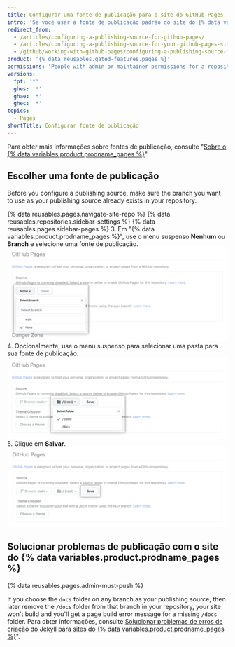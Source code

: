 ```yaml
---
title: Configurar uma fonte de publicação para o site do GitHub Pages
intro: 'Se você usar a fonte de publicação padrão do site do {% data variables.product.prodname_pages %}, seu site será publicado automaticamente. You can also choose to publish your site from a different branch or folder.'
redirect_from:
  - /articles/configuring-a-publishing-source-for-github-pages/
  - /articles/configuring-a-publishing-source-for-your-github-pages-site
  - /github/working-with-github-pages/configuring-a-publishing-source-for-your-github-pages-site
product: '{% data reusables.gated-features.pages %}'
permissions: 'People with admin or maintainer permissions for a repository can configure a publishing source for a {% data variables.product.prodname_pages %} site.'
versions:
  fpt: '*'
  ghes: '*'
  ghae: '*'
  ghec: '*'
topics:
  - Pages
shortTitle: Configurar fonte de publicação
---
```


Para obter mais informações sobre fontes de publicação, consulte "[Sobre o {% data variables.product.prodname_pages %}](/articles/about-github-pages#publishing-sources-for-github-pages-sites)".

## Escolher uma fonte de publicação

Before you configure a publishing source, make sure the branch you want to use as your publishing source already exists in your repository.

{% data reusables.pages.navigate-site-repo %}
{% data reusables.repositories.sidebar-settings %}
{% data reusables.pages.sidebar-pages %}
3. Em "{% data variables.product.prodname_pages %}", use o menu suspenso **Nenhum** ou **Branch** e selecione uma fonte de publicação. ![Menu suspenso para selecionar uma fonte de publicação](/assets/images/help/pages/publishing-source-drop-down.png)
4. Opcionalmente, use o menu suspenso para selecionar uma pasta para sua fonte de publicação. ![Menu suspenso para selecionar uma pasta para a fonte de publicação](/assets/images/help/pages/publishing-source-folder-drop-down.png)
5. Clique em **Salvar**. ![Botão para salvar alterações nas configurações da fonte de publicação](/assets/images/help/pages/publishing-source-save.png)

## Solucionar problemas de publicação com o site do {% data variables.product.prodname_pages %}

{% data reusables.pages.admin-must-push %}

If you choose the `docs` folder on any branch as your publishing source, then later remove the `/docs` folder from that branch in your repository, your site won't build and you'll get a page build error message for a missing `/docs` folder. Para obter informações, consulte [Solucionar problemas de erros de criação do Jekyll para sites do {% data variables.product.prodname_pages %}](/articles/troubleshooting-jekyll-build-errors-for-github-pages-sites#missing-docs-folder)".
